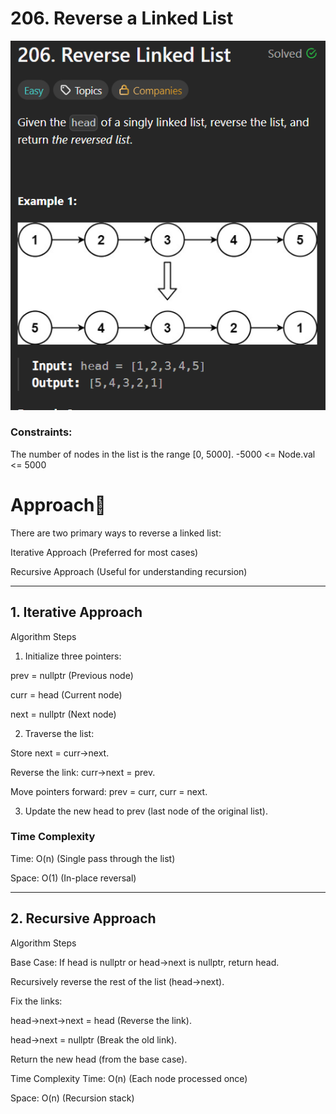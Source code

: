 # 206. Reverse a Linked List

![alt text](image.png)

### Constraints:

The number of nodes in the list is the range [0, 5000].
-5000 <= Node.val <= 5000

# Approach📌

There are two primary ways to reverse a linked list:

Iterative Approach (Preferred for most cases)

Recursive Approach (Useful for understanding recursion)

------------------------------------------------------------------------------------------

## 1. Iterative Approach

Algorithm Steps

1. Initialize three pointers:

prev = nullptr (Previous node)

curr = head (Current node)

next = nullptr (Next node)

2. Traverse the list:

Store next = curr->next.

Reverse the link: curr->next = prev.

Move pointers forward: prev = curr, curr = next.

3. Update the new head to prev (last node of the original list).

### Time Complexity

Time: O(n) (Single pass through the list)

Space: O(1) (In-place reversal)

------------------------------------------------------------------------------------------

## 2. Recursive Approach

Algorithm Steps

Base Case: If head is nullptr or head->next is nullptr, return head.

Recursively reverse the rest of the list (head->next).

Fix the links:

head->next->next = head (Reverse the link).

head->next = nullptr (Break the old link).

Return the new head (from the base case).

Time Complexity
Time: O(n) (Each node processed once)

Space: O(n) (Recursion stack)